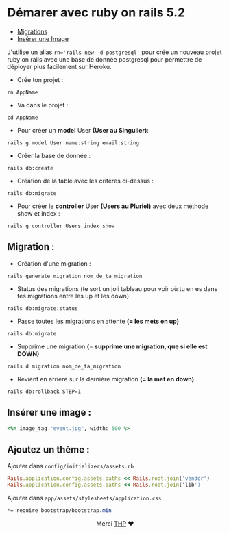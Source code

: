 # Démarer avec ruby on rails 5.2
- [Migrations](#migrations-)
- [Insérer une Image](#insérer-une-image-)

J'utilise un alias 
``
rn='rails new -d postgresql'
``
pour crée un nouveau projet ruby on rails avec une base de donnée postgresql pour permettre de déployer plus facilement sur Heroku.

- Crée ton projet :
```shell
rn AppName
```

- Va dans le projet :
```shell
cd AppName
```

- Pour créer un <strong>model</strong> User <strong>(User au Singulier)</strong>:
```shell
rails g model User name:string email:string 
```

- Créer la base de donnée :
```shell
rails db:create 
````

- Création de la table avec les critères ci-dessus :
```shell
rails db:migrate
````

- Pour créer le <strong>controller</strong> User <strong>(Users au Pluriel)</strong> avec deux méthode show et index :
```shell
rails g controller Users index show
```

## Migration :
- Création d'une migration :
```shell
rails generate migration nom_de_ta_migration
```

- Status des migrations (te sort un joli tableau pour voir où tu en es dans tes migrations entre les up et les down)
```shell
rails db:migrate:status
```

- Passe toutes les migrations en attente <strong>(= les mets en up)</strong>
```shell
rails db:migrate
````

- Supprime une migration <strong>(= supprime une migration, que si elle est DOWN)</strong>
```shell
rails d migration nom_de_ta_migration 
```

- Revient en arrière sur la dernière migration <strong>(= la met en down)</strong>.
```shell
rails db:rollback STEP=1
```

## Insérer une image :
```ruby
<%= image_tag "event.jpg", width: 500 %>
```

## Ajoutez un thème :

Ajouter dans `config/initializers/assets.rb`
```ruby
Rails.application.config.assets.paths << Rails.root.join('vendor')
Rails.application.config.assets.paths << Rails.root.join(‘lib')
````

Ajouter dans `app/assets/stylesheets/application.css`
```css
*= require bootstrap/bootstrap.min
```


<p align="center"> 
Merci <a href="https://www.thehackingproject.org/">THP</a> ❤️ 
</p>
